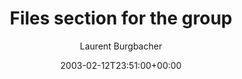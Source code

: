 ---
title: 'Files section for the group'
posts: 1
hash: 't114'
author: 'Laurent Burgbacher'
date: 2003-02-12T23:51:00+00:00
sources:
  - http://forums.tokipona.org/viewtopic.php%3Ft=114.html
---